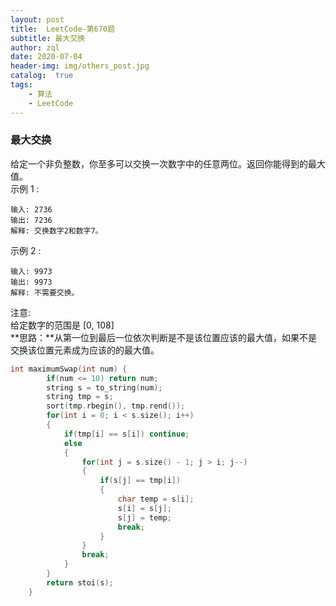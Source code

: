 ```yaml
---
layout: post
title:  LeetCode-第670题
subtitle: 最大交换
author: zql
date: 2020-07-04
header-img: img/others_post.jpg
catalog:  true
tags:
    - 算法
    - LeetCode
---  
```

### 最大交换  
给定一个非负整数，你至多可以交换一次数字中的任意两位。返回你能得到的最大值。  
示例 1 :  
```
输入: 2736
输出: 7236
解释: 交换数字2和数字7。
```
示例 2 :  
```
输入: 9973
输出: 9973
解释: 不需要交换。
```
注意:  
给定数字的范围是 [0, 108]  
**思路：**从第一位到最后一位依次判断是不是该位置应该的最大值，如果不是交换该位置元素成为应该的的最大值。  
```c++
int maximumSwap(int num) {
        if(num <= 10) return num;
        string s = to_string(num);
        string tmp = s;
        sort(tmp.rbegin(), tmp.rend());
        for(int i = 0; i < s.size(); i++)
        {
            if(tmp[i] == s[i]) continue;
            else
            {
                for(int j = s.size() - 1; j > i; j--)
                {
                    if(s[j] == tmp[i])
                    {
                        char temp = s[i];
                        s[i] = s[j];
                        s[j] = temp;
                        break;
                    }
                }
                break;
            }
        }
        return stoi(s);
    }
```
